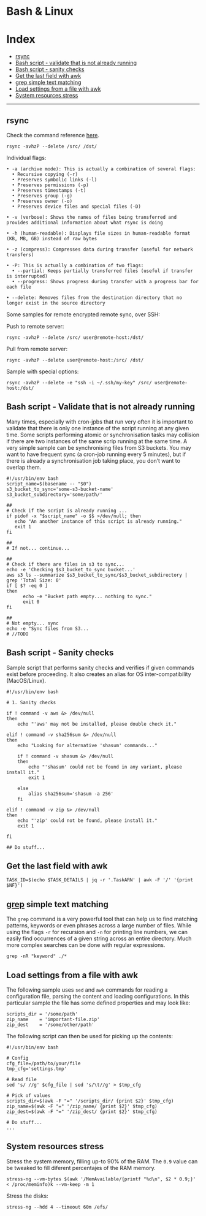 # Bash & Linux

# Index
- [rsync](#rsync)
- [Bash script - validate that is not already running](#bash-script---validate-that-is-not-already-running)
- [Bash script - sanity checks](#bash-script---sanity-checks)
- [Get the last field with awk](#get-the-last-field-with-awk)
- [grep simple text matching](#grep-simple-text-matching)
- [Load settings from a file with awk](#load-settings-from-a-file-with-awk)
- [System resources stress](#system-resources-stress)

****
## rsync
Check the command reference [here](https://linux.die.net/man/1/rsync).
```
rsync -avhzP --delete /src/ /dst/
```
Individual flags:
```
• -a (archive mode): This is actually a combination of several flags:
  • Recursive copying (-r)
  • Preserves symbolic links (-l)
  • Preserves permissions (-p)
  • Preserves timestamps (-t)
  • Preserves group (-g)
  • Preserves owner (-o)
  • Preserves device files and special files (-D)

• -v (verbose): Shows the names of files being transferred and provides additional information about what rsync is doing

• -h (human-readable): Displays file sizes in human-readable format (KB, MB, GB) instead of raw bytes

• -z (compress): Compresses data during transfer (useful for network transfers)

• -P: This is actually a combination of two flags:
  • --partial: Keeps partially transferred files (useful if transfer is interrupted)
  • --progress: Shows progress during transfer with a progress bar for each file
  
• --delete: Removes files from the destination directory that no longer exist in the source directory
```
Some samples for remote encrypted remote sync, over SSH:

Push to remote server:
```
rsync -avhzP --delete /src/ user@remote-host:/dst/
```

Pull from remote server:
```
rsync -avhzP --delete user@remote-host:/src/ /dst/
```
Sample with special options:
```
rsync -avhzP --delete -e "ssh -i ~/.ssh/my-key" /src/ user@remote-host:/dst/
```

## Bash script - Validate that is not already running
Many times, especially with cron-jpbs that run very often it is important to validate that there is only one instance of the script running at any given time. Some scripts performing atomic or synchronisation tasks may collision if there are two instances of the same scrip running at the same time. A very simple sample can be synchronising files from S3 buckets. You may want to have frequent sync (a cron-job running every 5 minutes), but if there is already a synchronisation job taking place, you don’t want to overlap them. 
```
#!/usr/bin/env bash
script_name=$(basename -- "$0")
s3_bucket_to_sync='some-s3-bucket-name'
s3_bucket_subdirectory='some/path/'

##
# Check if the script is already running ...
if pidof -x "$script_name" -o $$ >/dev/null; then
   echo "An another instance of this script is already running."
   exit 1
fi

##
# If not... continue...

##
# Check if there are files in s3 to sync...
echo -e 'Checking $s3_bucket_to_sync bucket...'
aws s3 ls --summarize $s3_bucket_to_sync/$s3_bucket_subdirectory | grep 'Total Size: 0'
if [ $? -eq 0 ]
then
      echo -e "Bucket path empty... nothing to sync."
      exit 0
fi

##
# Not empty... sync
echo -e "Sync files from S3...
# //TODO
```

## Bash script - Sanity checks

Sample script that performs sanity checks and verifies if given commands exist before proceeding. It also creates an alias for OS inter-compatibility (MacOS/Linux).

```
#!/usr/bin/env bash

# 1. Sanity checks

if ! command -v aws &> /dev/null
then
    echo "'aws' may not be installed, please double check it."

elif ! command -v sha256sum &> /dev/null
then
    echo "Looking for alternative 'shasum' commands..."

    if ! command -v shasum &> /dev/null
    then
        echo "'shasum' could not be found in any variant, please install it."
        exit 1

    else
        alias sha256sum='shasum -a 256'
    fi

elif ! command -v zip &> /dev/null
then
    echo "'zip' could not be found, please install it."
    exit 1

fi

## Do stuff...
```


## Get the last field with awk
```
TASK_ID=$(echo $TASK_DETAILS | jq -r '.TaskARN' | awk -F '/' '{print $NF}')
```


## [grep](https://linux.die.net/man/1/grep) simple text matching

The ```grep``` command is a very powerful tool that can help us to find matching patterns, keywords or even phrases across a large number of files. While using the flags ```-r``` for recursion and ```-n``` for printing line numbers, we can easily find occurrences of a given string across an entire directory. Much more complex searches can be done with regular expressions.
```
grep -nR "keyword" ./*
```


## Load settings from a file with awk

The following sample uses `sed` and `awk` commands for reading a configuration file, parsing the content and loading configurations. In this particular sample the file has some defined properties and may look like:
```
scripts_dir = '/some/path'
zip_name    = 'important-file.zip'
zip_dest    = '/some/other/path'
```
The following script can then be used for picking up the contents:
```
#!/usr/bin/env bash

# Config
cfg_file=/path/to/your/file
tmp_cfg='settings.tmp'

# Read file
sed 's/ //g' $cfg_file | sed 's/\t//g' > $tmp_cfg

# Pick of values
scripts_dir=$(awk -F "=" '/scripts_dir/ {print $2}' $tmp_cfg)
zip_name=$(awk -F "=" '/zip_name/ {print $2}' $tmp_cfg)
zip_dest=$(awk -F "=" '/zip_dest/ {print $2}' $tmp_cfg)

# Do stuff...
...
```


## System resources stress
Stress the system memory, filling up-to 90% of the RAM. The ```0.9``` value can be tweaked to fill diferent percentajes of the RAM memory.
```
stress-ng --vm-bytes $(awk '/MemAvailable/{printf "%d\n", $2 * 0.9;}' < /proc/meminfo)k --vm-keep -m 1
```
Stress the disks:
```
stress-ng --hdd 4 --timeout 60m /efs/
```

